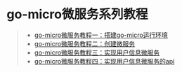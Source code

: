 # go-micro微服务系列教程
> * [go-micro微服务教程一：搭建go-micro运行环境](./docs/go-micro微服务教程一：搭建go-micro运行环境.md)
> * [go-micro微服务教程二：创建微服务](./docs/go-micro微服务教程二：创建微服务.md)
> * [go-micro微服务教程三：实现用户信息微服务](./docs/go-micro微服务教程三：实现用户信息微服务.md)
> * [go-micro微服务教程四：实现用户信息微服务的api](./docs/go-micro微服务教程四：实现用户信息微服务的api.md)




















